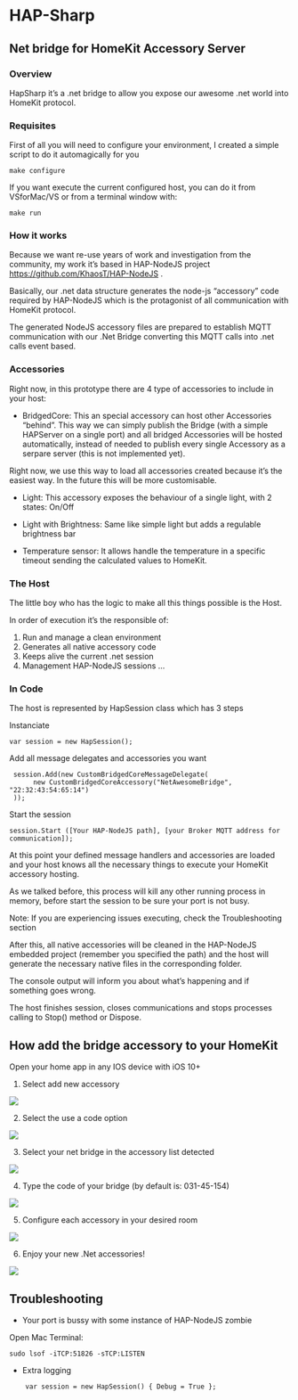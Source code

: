 # HAP-Sharp
## Net bridge for HomeKit Accessory Server  

### Overview

 HapSharp it’s a .net bridge to allow you expose our awesome .net world into HomeKit protocol.

### Requisites

First of all you will need to configure your environment, I created a simple script to do it automagically for you

    make configure

If you want execute the current configured host, you can do it from VSforMac/VS or from a terminal window with:

    make run

### How it works

Because we want re-use years of work and investigation from the community, my work it’s based in HAP-NodeJS project https://github.com/KhaosT/HAP-NodeJS .

Basically, our .net data structure generates the node-js “accessory” code required by HAP-NodeJS which is the protagonist of all communication with HomeKit protocol.

The generated NodeJS accessory files are prepared to establish MQTT communication with our .Net Bridge converting this MQTT calls into .net calls event based.

### Accessories

Right now, in this prototype there are 4 type of accessories to include in your host:

* BridgedCore: This an special accessory can host other Accessories “behind”. This way we can simply publish the Bridge (with a simple HAPServer on a single port) and all bridged Accessories will be hosted automatically, instead of needed to publish every single Accessory as a serpare server (this is not implemented yet).


Right now, we use this way to load all accessories created because it’s the easiest way. In the future this will be more customisable.

* Light: This accessory exposes the behaviour of a single light, with 2 states: On/Off

* Light with Brightness: Same like simple light but adds a regulable brightness bar

* Temperature sensor: It allows handle the temperature in a specific timeout sending the calculated values to HomeKit.


### The Host

The little boy who has the logic to make all this things possible is the Host. 

In order of execution it’s the responsible of:

1. Run and manage a clean environment
2. Generates all native accessory code
3. Keeps alive the current .net session
4. Management HAP-NodeJS sessions …  

### In Code

The host is represented by HapSession class which has 3 steps

Instanciate

```
var session = new HapSession();
```

Add all message delegates and accessories you want

```
 session.Add(new CustomBridgedCoreMessageDelegate(
      new CustomBridgedCoreAccessory("NetAwesomeBridge", "22:32:43:54:65:14")
 ));
```

Start the session

```
session.Start ([Your HAP-NodeJS path], [your Broker MQTT address for communication]);
```

At this point your defined message handlers and accessories are loaded and your host knows all the necessary things to execute your HomeKit accessory hosting. 

As we talked before, this process will kill any other running process in memory, before start the session to be sure your port is not busy. 

Note: If you are experiencing issues executing, check the Troubleshooting section

After this, all native accessories will be cleaned in the HAP-NodeJS embedded project (remember you specified the path) and the host will generate the necessary native files in the corresponding folder.

The console output will inform you about what’s happening and if something goes wrong.

The host finishes session, closes communications and stops processes calling to Stop() method or Dispose.

## How add the bridge accessory to your HomeKit

Open your home app in any IOS device with iOS 10+

1. Select add new accessory

![](https://github.com/netonjm/HapSharp/blob/master/images/IMG_0016.PNG)

2. Select the use a code option

![](https://github.com/netonjm/HapSharp/blob/master/images/IMG_0017.PNG)

3. Select your net bridge in the accessory list detected

![](https://github.com/netonjm/HapSharp/blob/master/images/IMG_0018.PNG)

4. Type the code of your bridge (by default is: 031-45-154)

![](https://github.com/netonjm/HapSharp/blob/master/images/IMG_0019.PNG)

5. Configure each accessory in your desired room

![](https://github.com/netonjm/HapSharp/blob/master/images/IMG_0022.PNG)

6. Enjoy your new .Net accessories!

![](https://github.com/netonjm/HapSharp/blob/master/images/IMG_0024.PNG)

## Troubleshooting

* Your port is bussy with some instance of HAP-NodeJS zombie

Open Mac Terminal:

```
sudo lsof -iTCP:51826 -sTCP:LISTEN
```

* Extra logging

```
    var session = new HapSession() { Debug = True };
```
